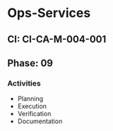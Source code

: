 # Ops-Services

## CI: CI-CA-M-004-001
## Phase: 09

### Activities
- Planning
- Execution
- Verification
- Documentation
